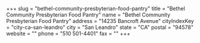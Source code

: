 +++
slug = "bethel-community-presbyterian-food-pantry"
title = "Bethel Community Presbyterian Food Pantry"
name = "Bethel Community Presbyterian Food Pantry"
address = "14235 Bancroft Avenue"
cityIndexKey = "city-ca-san-leandro"
city = "San Leandro"
state = "CA"
postal = "94578"
website = ""
phone = "510 501-4401"
fax = ""
+++
